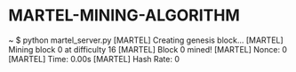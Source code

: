 # MARTEL-MINING-ALGORITHM
~ $ python martel_server.py [MARTEL] Creating genesis block...  [MARTEL] Mining block 0 at difficulty 16 [MARTEL] Block 0 mined! [MARTEL]   Nonce: 0 [MARTEL]   Time: 0.00s [MARTEL]   Hash Rate: 0 

